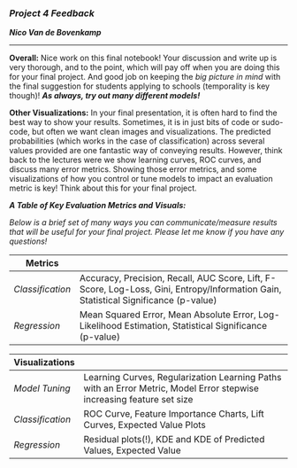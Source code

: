 ### ***Project 4 Feedback***

***Nico Van de Bovenkamp***
***

**Overall:** Nice work on this final notebook! Your discussion and write up is very thorough, and to the point, which will pay off when you are doing this for your final project. And good job on keeping the *big picture in mind* with the final suggestion for students applying to schools (temporality is key though)! ***As always, try out many different models!***

**Other Visualizations:** In your final presentation, it is often hard to find the best way to show your results. Sometimes, it is in just bits of code or sudo-code, but often we want clean images and visualizations. The predicted probabilities (which works in the case of classification) across several values provided are one fantastic way of conveying results. However, think back to the lectures were we show learning curves, ROC curves, and discuss many error metrics. Showing those error metrics, and some visualizations of how you control or tune models to impact an evaluation metric is key! Think about this for your final project.

***A Table of Key Evaluation Metrics and Visuals:***

*Below is a brief set of many ways you can communicate/measure results that will be useful for your final project. Please let me know if you have any questions!*

| Metrics | |
|--- | --- |
| *Classification* | Accuracy, Precision, Recall, AUC Score, Lift, F-Score, Log-Loss, Gini, Entropy/Information Gain, Statistical Significance (p-value) |
| *Regression* | Mean Squared Error, Mean Absolute Error, Log-Likelihood Estimation, Statistical Significance (p-value) |

| Visualizations | |
|--- | --- |
| *Model Tuning* | Learning Curves, Regularization Learning Paths with an Error Metric, Model Error stepwise increasing feature set size |
| *Classification* | ROC Curve, Feature Importance Charts, Lift Curves, Expected Value Plots |
| *Regression* | Residual plots(!), KDE and KDE of Predicted Values, Expected Value |
